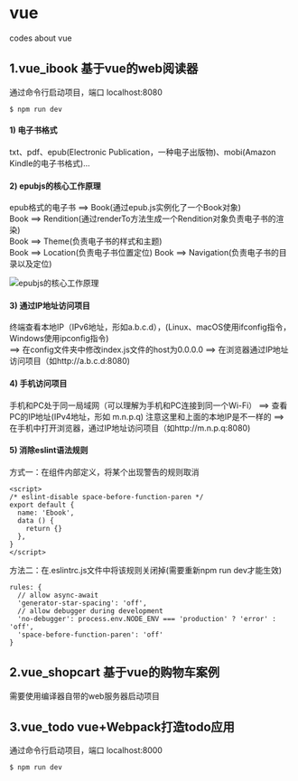 # vue

codes about vue

## 1.vue_ibook 	基于vue的web阅读器
通过命令行启动项目，端口 localhost:8080 
```
$ npm run dev
```

#### 1) 电子书格式 
txt、pdf、epub(Electronic Publication，一种电子出版物)、mobi(Amazon Kindle的电子书格式)...

#### 2) epubjs的核心工作原理 
epub格式的电子书 ==> Book(通过epub.js实例化了一个Book对象)  
Book ==> Rendition(通过renderTo方法生成一个Rendition对象负责电子书的渲染)  
Book ==> Theme(负责电子书的样式和主题)  
Book ==> Location(负责电子书位置定位) Book ==> Navigation(负责电子书的目录以及定位)

![epubjs的核心工作原理](https://github.com/CruxF/IMOOC/raw/master/ProImages/vueEbook_epub.jpg?1535437561437)

#### 3) 通过IP地址访问项目 
终端查看本地IP（IPv6地址，形如a.b.c.d），(Linux、macOS使用ifconfig指令，Windows使用ipconfig指令)  
==> 在config文件夹中修改index.js文件的host为0.0.0.0
==> 在浏览器通过IP地址访问项目（如http://a.b.c.d:8080)

#### 4) 手机访问项目 
手机和PC处于同一局域网（可以理解为手机和PC连接到同一个Wi-Fi） 
==> 查看PC的IP地址(IPv4地址，形如 m.n.p.q) 注意这里和上面的本地IP是不一样的
==> 在手机中打开浏览器，通过IP地址访问项目（如http://m.n.p.q:8080)

#### 5) 消除eslint语法规则 
方式一：在组件内部定义，将某个出现警告的规则取消
```
<script>
/* eslint-disable space-before-function-paren */
export default {
  name: 'Ebook',
  data () {
    return {}
  },
}
</script>
```

方法二：在.eslintrc.js文件中将该规则关闭掉(需要重新npm run dev才能生效) 
```
rules: {
  // allow async-await
  'generator-star-spacing': 'off',
  // allow debugger during development
  'no-debugger': process.env.NODE_ENV === 'production' ? 'error' : 'off',
  'space-before-function-paren': 'off'
}
```

## 2.vue_shopcart 基于vue的购物车案例
需要使用编译器自带的web服务器启动项目

## 3.vue_todo vue+Webpack打造todo应用
通过命令行启动项目，端口 localhost:8000 
```
$ npm run dev
```
